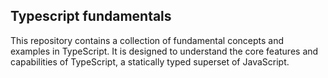 ## Typescript fundamentals
This repository contains a collection of fundamental concepts and examples in TypeScript. It is designed to understand the core features and capabilities of TypeScript, a statically typed superset of JavaScript.

